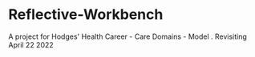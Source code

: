 # Reflective-Workbench
A project for Hodges' Health Career - Care Domains - Model .
Revisiting April 22 2022
